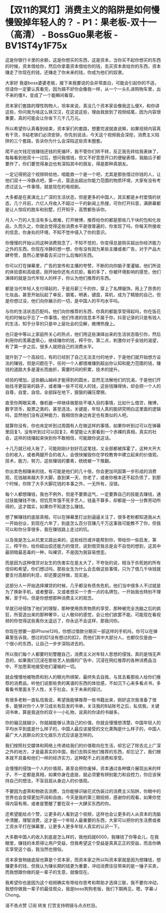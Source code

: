 # 【双11的冥灯】消费主义的陷阱是如何慢慢毁掉年轻人的？ - P1：果老板-双十一（高清） - BossGuo果老板 - BV1ST4y1F75x

这是你银行卡里的余额，这是你想买的东西，这是资本，当你买不起你想买的东西的时候，资本借给你，然后你拿着资本借给你的钱，去买资本卖给你的东西，资本赚走了你现在的钱，还赚走了你未来的钱，你成为他们的奴隶。

大家好 我是boss婆婆老板，接下来我要说的会非常直白，可能会引起你的不适，但请你一定要认真看完，因为搞不好你会像我一样，从一个一头扎进购物车里，出不来的傻X，变成了一个能瞬间看穿。

资本家们套路的理性购物人，坦率来说，真没几个资本家会像我这么傻X，和你讲这些，你问我为啥这么铁汉汉，在这说这些，理由我放到了视频结尾，因为内容很重要，真的可能会让你省下几千几万元。

所以希望你认真看到结束，资本家们的套路，想要完波就直说嘛，如果视频内容真有干货，B站老铁们必须安排，你先别说话，今天这个视频我会深挖，消费主义陷阱的三个套路，告诉你为什么会深陷这些资本圈套。

爬不出欠钱花钱赚钱还钱的死循环，我不管你们转不转，反正我先转给我表妹了，每每看到他双十一过后，想问我借钱，但又不好意思开口的便秘表情，我脑瓜子都要炸了，你们要觉得身边也有深陷其中的朋友，得是那种真朋友。

一定记得把这个视频转给他，咱能救一个是一个吧，尤其是那些借过你钱的人，让他们双十一冷静点吧，第一点，营造出超出你能力范围的物质环境，大家有没有考虑过这么一件事情，就是现在的电视剧。

大多都是在表演北上广深的生活状态，但是更多的中国人，其实都是乡村爱情的状态，几个月前，六亿人月收入不超过一千的新闻上热搜，可你打开抖音，满屏幕都是让人惊叹的跑车和别墅，打开知乎，高赞都告诉你。

月入一万的人生活有多么艰难，打开微博，推荐给你的都是那些几千块的包和化妆品，久而久之，你就会觉得这些消费水平是很普遍的，你发现了吗，你每天所接收的信息，你身处的环境，不知不觉中侵入了你的意识。

你慢慢的开始认同这种消费观念了，不知不觉的，你变得总是购买超出你经济能力之外的东西，你现在冷静的想一想，你有没有因为某些主播或者广告，对于产品大肆夸赞，竟然心里够着去买过什么后悔的东西。

你可以打在弹幕里，广告的宣传和主播的夸赞，不断的向你脑子里灌输，他们所说的体验感和高级感，刚开始你还有点抗拒，看的多了，你被环境影响的感觉，他们演绎的就是当代年轻人的样子，你认为他们推荐的东西。

都是当代年轻人支付得起的，于是月薪三千的你，穿上了名牌服饰，用上了昂贵的化妆品，甚至开始玩起了单反，钢笔，明表，键盘，耳机，成为了精致的自己，但是你想过没，他们向你展示的一切，是中国人的平均水平吗。

与你的生活状态匹配吗，他们向你推荐的东西，你真的都能享受得起吗，你在饭花吃的时候似乎忘了一件事情，他们传递的信息本不属于你，抖音记录的只是有钱人的生活，知乎分享的只是中上层社会的见解，微博热搜上。

也只是中等以上家庭所关心的热点，他们用这些演绎出来的生活状态吸引你，然后利用你的羡慕虚荣心，继续赚你的钱，榨干你，第二点，刺激你对于金钱的渴望，有了第一步之后，很多人就把自己的消费水平。

提升到了一个高段位，有的已经到了自己无法支付的地步，于是他们就开始想方设法的赚钱，但是问题在于，任何一个人都很难赚到超出你认知和能力范围的钱，赚钱的道路大多是漫长而曲折，需要时间的积累，技术的提升。

经验的增加，这些翻山越岭才能得到的圆水，显然无法解他们的饥渴，于是他们开始找寻更容易的路子，或者赚一些不可视人的钱，这些钱赚得快，却会把一个人的自尊，自爱，自信，全部踩在地下，狠狠的碾压摩擦。

直至你两眼呆滞，像机器一样继续做那些不堪入目的事情，比如什么借贷，赌博，数字货币，股票之类的，甚至违法，关键是，年轻人真的能研究明白这里面的逻辑吗，显然他们没有这种能力，我相信你身边肯定也有类似的人吧。

就算你没有，你也肯定听到过周围有人在做这样的事情，如果你听到过可以在弹幕里回复1，没有听到过可以回复2，希望能让大家看到一个赤裸的真相，真实的社会，这样的钱赚起来快到你不敢相信，可能跟你说这话。

十几万就已经入账了，可能刚刚计划好花这笔钱，又全部都被挥霍了，这种大开大合的收入，或者两腿开合的收入，会很快摧毁你在学校教育中建立起来的价值观，技术，能力，努力，这些赚钱的要素，统统被一下推翻。

你出卖色相赚来的钱，有可能是他们的几十倍，你会更加巩固第一步形成的消费观，花钱越来越大手大脚，直到某一天，你老了，或者你根本还不起负债了，到那个时候，你除了大手大脚花钱的本事之外，一无所有，没错。

每个人都想赚钱，我也不例外，但是不要靠运气，一定要靠自己的技能去赚钱，通过技能赚钱不快，但饥荒年饿不死手艺人，钱虽不算多，却都是一分一分靠劳动所得的，这才踏实，如果你不知道怎么赚钱。

想了解赚钱的底层真相，可以在弹幕里打出别逼逼关注了，很多老粉都知道我从大一开始创业，到现在六年了，到底怎么百分百赚几千万这事我可能教不了你，但我可以和你分享很多，我在赚钱路上走过的坑。

以及我是怎么从坑里又跳出来的，这些经历或许能帮到你，带给你一些启发，第三，榨干你，给你超出偿还能力的借贷，说到借贷我总是会不自觉的想到，这其中最阴暗最恶毒的一种，叫裸贷，不是因为我容易想歪。

而是因为这种借贷对女生的伤害实在是太大了，不夸张的说，相当于杀死她的所有信仰和希望，你们想过吗，那些女生为什么会去做这些事情，只为了借几千块钱就要支付高额的利息，却还要这样做，现实是。

这部分人一开始选择裸贷的时候，几乎都没有债务危机，他们当中很多人不过就是为了换新手机，或者整容，又或者想买一个贵一点的名牌包，一开始我也特别不理解，至于吗，但是你想想那种消费主义的观念。

早就已经侵蚀了他们的理智，那种使用昂贵物质的享受，那种被完全洗脑之后的疯狂，所营造出来的那种奢华，让人敬仰的感觉，会让他们欲罢不能，可能现在看视频的你觉得这些离你太遥远了，你永远不会这样，那我问你。

你现在想要一部iPhone12吗，你想过借款分期买一部这样的手机吗，你可以在弹幕里告诉我，想过的扣1没有想过的扣2，而他们其中大部分人，也都仅仅是由一个很小的东西，让自己一步步深陷进去的。

所以我们每个人都要时刻警醒自己，消费主义对年轻人思想的侵蚀，真的是悄无声息的，如果我们沉浸在那些艺人拍摄的广告中，沉浸在网红推荐的各种消费品当中，不加思索地接受他们灌输的一切。

就会慢慢地被物质和别人的眼光所绑架，最终失去自我，与其去看那些人给你们推荐的消费品，听他们说那些贵的离谱的东西的体验感，不如沉下心来多看点书，多看看书里面关于人性，关于社会，关于未来的探讨。

有很多老粉一直私信我说，希望我能够推荐一些书籍出来，刚好这次我准备了很多，能够对你个人学习成长有启发的书单，关注我的B站账号之后，私信我，关键词书单，算是我送你的双十一小礼物，说真的你读的书越多。

你的偏见就越少，你就越能够认清自己的价值，你就会慢慢想清楚，中国年轻人的平均水平到底是什么样子的，中国人最应该接受的文化熏陶是什么样子的，中国人最广大人民群众的文化娱乐方式应该是怎样的。

我们按照社交媒体和网络上传递给我们的价值取向在生活，却忘记了除去北上广深之外的地方，才是最真实的中国，我们去购买他们推荐的东西，却忘记了，我们根本就不具备和他们一样的经济实力，这种配不上的消费和享受。

会慢慢的侵蚀一个人的价值观，甚至会把你废掉，资本通过各种媒介展现出来的样子，不一定都是真相，如果你身在底层，就必须要有辨别能力和自控力，你应该保持自己的想法，不盲目屈从身边人的价值观。

不要因为虚荣和物欲去消费，当你能够识破花式伪装过的消费主义陷阱，你眼中的世界也会变得更加开阔和自由，今天是我的第三期视频，感谢你的观看，如果你觉得内容有用，或者是警醒了要在双十一大肆买东西的你。

还希望能给点个赞，让更多的人看到这个视频，这样也会让更多的人从资本的洗脑中清醒，理智消费，这才是一个年轻人最重要的东西，大家可以把你的生活费或者工资水平打在弹幕里，让更多人更多年轻人真实的认识一下。

大多数中国人的收入到底是怎么样的，我他妈就6000，我赚钱了你等会儿，在我眼里，赚钱的本质得让用户受益，但我希望这个受益是真真正正的受益，而且你确实享受这个益，我当然也很俗。

资本家食物链底层也算是个资本家，而资本家之所以叫资本家就是因为想赚钱，想赚更多的钱，但我认为赚长期的钱更为重要，冲动消费往往带来的是一锤子买卖，而我想跟你做的是一辈子的生意，就像现在。

我希望你也是因为这个视频确实有带给你思考和帮助才选择三联，我不要你冲动，我想你做我一辈子的最佳观众，我是boss狗狗老板，我们下期再见，嗯，字幕:J Chong。

请不吝点赞 订阅 转发 打赏支持明镜与点点栏目。